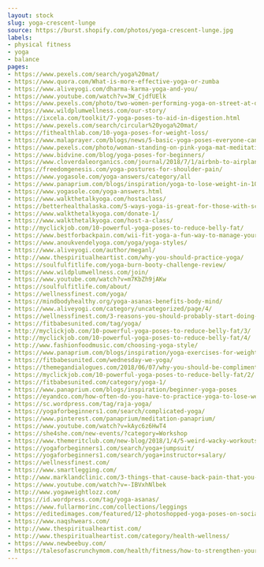 ```yaml
---
layout: stock
slug: yoga-crescent-lunge
source: https://burst.shopify.com/photos/yoga-crescent-lunge.jpg
labels:
- physical fitness
- yoga
- balance
pages:
- https://www.pexels.com/search/yoga%20mat/
- https://www.quora.com/What-is-more-effective-yoga-or-zumba
- https://www.aliveyogi.com/dharma-karma-yoga-and-you/
- https://www.youtube.com/watch?v=3W_CjdfUElk
- https://www.pexels.com/photo/two-women-performing-yoga-on-street-at-daytime-1139487/
- https://www.wildplumwellness.com/our-story/
- https://ixcela.com/toolkit/7-yoga-poses-to-aid-in-digestion.html
- https://www.pexels.com/search/circular%20yoga%20mat/
- https://fithealthlab.com/10-yoga-poses-for-weight-loss/
- https://www.malaprayer.com/blogs/news/5-basic-yoga-poses-everyone-can-do
- https://www.pexels.com/photo/woman-standing-on-pink-yoga-mat-meditating-373946/
- https://www.bidvine.com/blog/yoga-poses-for-beginners/
- https://www.cloverdaleorganics.com/journal/2018/7/1/airbnb-to-airplane-3-best-yoga-poses-for-travel
- https://freedomgenesis.com/yoga-postures-for-shoulder-pain/
- https://www.yogasole.com/yoga-answers/category/all
- https://www.panaprium.com/blogs/inspiration/yoga-to-lose-weight-in-10-days
- https://www.yogasole.com/yoga-answers.html
- https://www.walkthetalkyoga.com/hostaclass/
- https://betterhealthalaska.com/5-ways-yoga-is-great-for-those-with-scoliosis/
- https://www.walkthetalkyoga.com/donate-1/
- https://www.walkthetalkyoga.com/host-a-class/
- http://myclickjob.com/10-powerful-yoga-poses-to-reduce-belly-fat/
- https://www.bestforbackpain.com/wii-fit-yoga-a-fun-way-to-manage-your-back-pain.html
- https://www.anoukvendelyoga.com/yoga/yoga-styles/
- https://www.aliveyogi.com/author/meganl/
- http://www.thespiritualheartist.com/why-you-should-practice-yoga/
- https://soulfulfitlife.com/yoga-burn-booty-challenge-review/
- https://www.wildplumwellness.com/join/
- https://www.youtube.com/watch?v=m7KbZh9jAKw
- https://soulfulfitlife.com/about/
- https://wellnessfinest.com/yoga/
- https://mindbodyhealthy.org/yoga-asanas-benefits-body-mind/
- https://www.aliveyogi.com/category/uncategorized/page/4/
- https://wellnessfinest.com/3-reasons-you-should-probably-start-doing-yoga/
- https://fitbabesunited.com/tag/yoga/
- http://myclickjob.com/10-powerful-yoga-poses-to-reduce-belly-fat/3/
- http://myclickjob.com/10-powerful-yoga-poses-to-reduce-belly-fat/4/
- http://www.fashionfoodmusic.com/choosing-yoga-style/
- https://www.panaprium.com/blogs/inspiration/yoga-exercises-for-weight-loss
- https://fitbabesunited.com/wednesday-we-yoga/
- https://themegandialogues.com/2018/06/07/why-you-should-be-complimenting-your-weights-sessions-with-yoga/
- https://myclickjob.com/10-powerful-yoga-poses-to-reduce-belly-fat/2/
- https://fitbabesunited.com/category/yoga-1/
- https://www.panaprium.com/blogs/inspiration/beginner-yoga-poses
- https://eyandco.com/how-often-do-you-have-to-practice-yoga-to-lose-weight/
- https://sc.wordpress.com/tag/raja-yoga/
- https://yogaforbeginners1.com/search/complicated-yoga/
- https://www.pinterest.com/panaprium/meditation-panaprium/
- https://www.youtube.com/watch?v=kAyc6z6HwT4
- https://she4she.com/new-events/?category=Workshop
- https://www.themeritclub.com/new-blog/2018/1/4/5-weird-wacky-workouts-to-kick-start-your-new-year-pygz6
- https://yogaforbeginners1.com/search/yoga+jumpsuit/
- https://yogaforbeginners1.com/search/yoga+instructor+salary/
- https://wellnessfinest.com/
- https://www.smartlegging.com/
- http://www.marklandclinic.com/3-things-that-cause-back-pain-that-you-didnt-know-until-now/
- https://www.youtube.com/watch?v=-IBVxhNlbek
- http://www.yogaweightlozz.com/
- https://id.wordpress.com/tag/yoga-asanas/
- https://www.fullarmorinc.com/collections/leggings
- https://editedimages.com/featured/12-photoshopped-yoga-poses-on-social-media/
- https://www.naqshwears.com/
- http://www.thespiritualheartist.com/
- http://www.thespiritualheartist.com/category/health-wellness/
- https://www.newbeebuy.com/
- https://talesofascrunchymom.com/health/fitness/how-to-strengthen-your-fascia/
---
```


